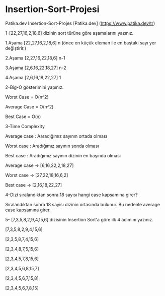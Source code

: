 # Insertion-Sort-Projesi 

Patika.dev Insertion-Sort-Projes [Patika.dev] (https://www.patika.dev/tr)

1-[22,27,16,2,18,6] dizinin sort türüne göre aşamalarını yazınız.

  1.Aşama [22,27,16,2,18,6]  n   (önce en küçük eleman ile en baştaki sayı yer değiştirir.)
  
  2.Aşama [2,27,16,22,18,6] n-1 
  
  3.Aşama [2,6,16,22,18,27] n-2
  
  4.Aşama [2,6,16,18,22,27] 1
  
  
  
2-Big-O gösterimini yapınız.

Worst Case = O(n^2)

Average Case = O(n^2)

Best Case = O(n)

3-Time Complexity 

Average case : Aaradığımız sayının ortada olması

Worst case : Aradığımız sayının sonda olması 

Best case : Aradığımız sayının dizinin en başında olması

Average case -> [6,16,22,2,18,27]

Worst case  -> [27,22,18,16,6,2]

Best case -> [2,16,18,22,27]

4-Dizi sıralandıktan sonra 18 sayısı hangi case kapsamına girer?

Sıralandıktan sonra 18 sayısı dizinin ortasında bulunur. Bu nedenle average case kapsamına girer.

5- [7,3,5,8,2,9,4,15,6] dizisinin Insertion Sort'a göre ilk 4 adımını yazınız.

[7,3,5,8,2,9,4,15,6]

[2,3,5,8,7,4,15,6]

[2,3,4,8,7,5,15,6]

[2,3,4,5,7,8,15,6]

[2,3,4,5,6,8,15,7]

[2,3,4,5,6,7,15,8]

[2,3,4,5,6,7,8,15]
